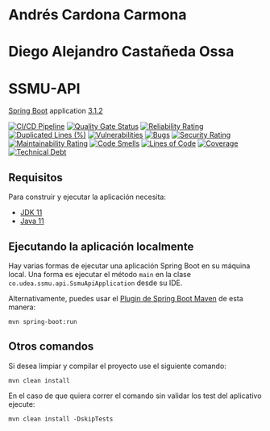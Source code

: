 # Andrés Cardona Carmona
# Diego Alejandro Castañeda Ossa

# SSMU-API

[Spring Boot](http://projects.spring.io/spring-boot/) application [3.1.2](https://spring.io/blog/2023/07/20/spring-boot-3-1-2-available-now)

[![CI/CD Pipeline](https://github.com/Alejandro-XIII/back/actions/workflows/build.yml/badge.svg)](https://github.com/Alejandro-XIII/back/actions/workflows/build.yml)
[![Quality Gate Status](https://sonarcloud.io/api/project_badges/measure?project=Alejandro-XIII_back&metric=alert_status)](https://sonarcloud.io/summary/new_code?id=Alejandro-XIII_back)
[![Reliability Rating](https://sonarcloud.io/api/project_badges/measure?project=Alejandro-XIII_back&metric=reliability_rating)](https://sonarcloud.io/summary/new_code?id=Alejandro-XIII_back)
[![Duplicated Lines (%)](https://sonarcloud.io/api/project_badges/measure?project=Alejandro-XIII_back&metric=duplicated_lines_density)](https://sonarcloud.io/summary/new_code?id=Alejandro-XIII_back)
[![Vulnerabilities](https://sonarcloud.io/api/project_badges/measure?project=Alejandro-XIII_back&metric=vulnerabilities)](https://sonarcloud.io/summary/new_code?id=Alejandro-XIII_back)
[![Bugs](https://sonarcloud.io/api/project_badges/measure?project=Alejandro-XIII_back&metric=bugs)](https://sonarcloud.io/summary/new_code?id=Alejandro-XIII_back)
[![Security Rating](https://sonarcloud.io/api/project_badges/measure?project=Alejandro-XIII_back&metric=security_rating)](https://sonarcloud.io/summary/new_code?id=Alejandro-XIII_back)
[![Maintainability Rating](https://sonarcloud.io/api/project_badges/measure?project=Alejandro-XIII_back&metric=sqale_rating)](https://sonarcloud.io/summary/new_code?id=Alejandro-XIII_back)
[![Code Smells](https://sonarcloud.io/api/project_badges/measure?project=Alejandro-XIII_back&metric=code_smells)](https://sonarcloud.io/summary/new_code?id=Alejandro-XIII_back)
[![Lines of Code](https://sonarcloud.io/api/project_badges/measure?project=Alejandro-XIII_back&metric=ncloc)](https://sonarcloud.io/summary/new_code?id=Alejandro-XIII_back)
[![Coverage](https://sonarcloud.io/api/project_badges/measure?project=Alejandro-XIII_back&metric=coverage)](https://sonarcloud.io/summary/new_code?id=Alejandro-XIII_back)
[![Technical Debt](https://sonarcloud.io/api/project_badges/measure?project=Alejandro-XIII_back&metric=sqale_index)](https://sonarcloud.io/summary/new_code?id=Alejandro-XIII_back)

## Requisitos

Para construir y ejecutar la aplicación necesita:

- [JDK 11](https://jdk.java.net/21/)
- [Java 11](https://www.oracle.com/java/technologies/javase/jdk11-archive-downloads.html)

## Ejecutando la aplicación localmente

Hay varias formas de ejecutar una aplicación Spring Boot en su máquina local. Una forma es ejecutar el método `main` en la clase `co.udea.ssmu.api.SsmuApiApplication` desde su IDE.

Alternativamente, puedes usar el [Plugin de Spring Boot Maven](https://docs.spring.io/spring-boot/docs/current/reference/html/build-tool-plugins-maven-plugin.html) de esta manera:
```shell
mvn spring-boot:run
```

## Otros comandos

Si desea limpiar y compilar el proyecto use el siguiente comando:
```shell
mvn clean install
```

En el caso de que quiera correr el comando sin validar los test del aplicativo ejecute:
```shell
mvn clean install -DskipTests
```
